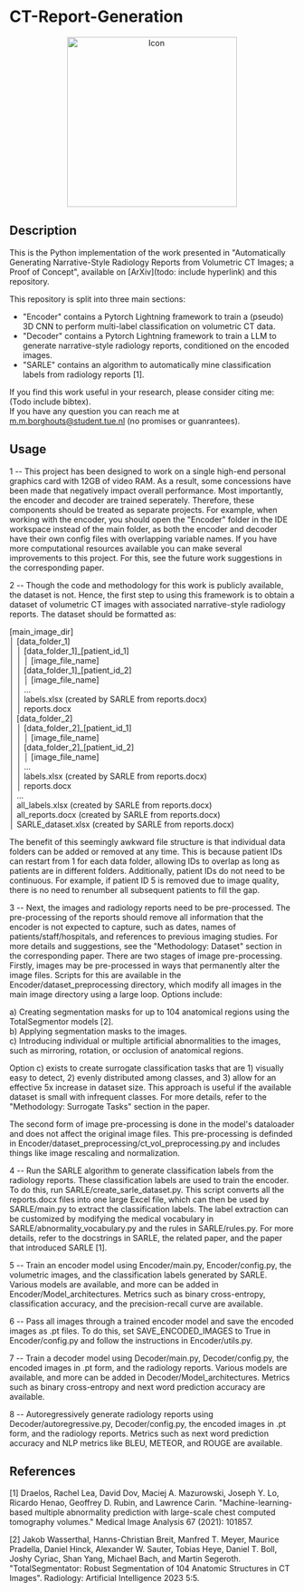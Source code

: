# CT-Report-Generation
<div align="center">
  <img src="icon.png" alt="Icon" width="300"/>
</div>


## Description
This is the Python implementation of the work presented in "Automatically Generating Narrative-Style Radiology Reports from Volumetric CT Images; a Proof of Concept", available on [ArXiv](todo: include hyperlink) and this repository.

This repository is split into three main sections: <br>
* "Encoder" contains a Pytorch Lightning framework to train a (pseudo) 3D CNN to perform multi-label classification on volumetric CT data.<br>
* "Decoder" contains a Pytorch Lightning framework to train a LLM to generate narrative-style radiology reports, conditioned on the encoded images.<br>
* "SARLE" contains an algorithm to automatically mine classification labels from radiology reports [1].<br>

If you find this work useful in your research, please consider citing me: (Todo include bibtex).<br>
If you have any question you can reach me at m.m.borghouts@student.tue.nl (no promises or guanrantees).<br>


## Usage
1 -- This project has been designed to work on a single high-end personal graphics card with 12GB of video RAM. 
As a result, some concessions have been made that negatively impact overall performance.
Most importantly, the encoder and decoder are trained seperately. Therefore, these components should be treated as separate projects.
For example, when working with the encoder, you should open the "Encoder" folder in the IDE workspace instead of the main folder, as both the encoder and decoder have their own config files with overlapping variable names.
If you have more computational resources available you can make several improvements to this project. For this, see the future work suggestions in the corresponding paper.      


2 -- Though the code and methodology for this work is publicly available, the dataset is not. 
Hence, the first step to using this framework is to obtain a dataset of volumetric CT images with associated narrative-style radiology reports.
The dataset should be formatted as:

[main_image_dir]<br>
│   [data_folder_1]<br>
│   │   [data_folder_1]\_[patient_id_1]<br>
│   │   │   [image_file_name]<br>
│   │   [data_folder_1]\_[patient_id_2]<br>
│   │   │   [image_file_name]<br>
│   │   ...<br>
│   │   labels.xlsx (created by SARLE from reports.docx)<br>
│   │   reports.docx<br>
│   [data_folder_2]<br>
│   │   [data_folder_2]\_[patient_id_1]<br>
│   │   │   [image_file_name]<br>
│   │   [data_folder_2]\_[patient_id_2]<br>
│   │   │   [image_file_name]<br>
│   │   ...<br>
│   │   labels.xlsx (created by SARLE from reports.docx)<br>
│   │   reports.docx<br>
│   ...<br>
│   all_labels.xlsx (created by SARLE from reports.docx)<br>
│   all_reports.docx (created by SARLE from reports.docx)<br>
│   SARLE_dataset.xlsx (created by SARLE from reports.docx)<br>

The benefit of this seemingly awkward file structure is that individual data folders can be added or removed at any time. 
This is because patient IDs can restart from 1 for each data folder, allowing IDs to overlap as long as patients are in different folders. 
Additionally, patient IDs do not need to be continuous. For example, if patient ID 5 is removed due to image quality, there is no need to renumber all subsequent patients to fill the gap.


3 -- Next, the images and radiology reports need to be pre-processed. The pre-processing of the reports should remove all information that the encoder is not expected to capture, such as dates, names of patients/staff/hospitals, and references to previous imaging studies.
For more details and suggestions, see the "Methodology: Dataset" section in the corresponding paper.
There are two stages of image pre-processing. Firstly, images may be pre-processed in ways that permanently alter the image files.
Scripts for this are available in the Encoder/dataset_preprocessing directory, which modify all images in the main image directory using a large loop. Options include:

a) Creating segmentation masks for up to 104 anatomical regions using the TotalSegmentor models [2].<br>
b) Applying segmentation masks to the images.<br>
c) Introducing individual or multiple artificial abnormalities to the images, such as mirroring, rotation, or occlusion of anatomical regions.<br>

Option c) exists to create surrogate classification tasks that are 1) visually easy to detect, 2) evenly distributed among classes, and 3) allow for an effective 5x increase in dataset size. 
This approach is useful if the available dataset is small with infrequent classes. For more details, refer to the "Methodology: Surrogate Tasks" section in the paper.

The second form of image pre-processing is done in the model's dataloader and does not affect the original image files. This pre-processing is definded in Encoder/dataset_preprocessing/ct_vol_preprocessing.py and includes things like image rescaling and normalization.

4 -- Run the SARLE algorithm to generate classification labels from the radiology reports. These classification labels are used to train the encoder. To do this, run SARLE/create_sarle_dataset.py. This script converts all the reports.docx files into one large Excel file, which can then be used by SARLE/main.py to extract the classification labels. The label extraction can be customized by modifying the medical vocabulary in SARLE/abnormality_vocabulary.py and the rules in SARLE/rules.py. For more details, refer to the docstrings in SARLE, the related paper, and the paper that introduced SARLE [1].

5 -- Train an encoder model using Encoder/main.py, Encoder/config.py, the volumetric images, and the classification labels generated by SARLE. Various models are available, and more can be added in Encoder/Model_architectures. Metrics such as binary cross-entropy, classification accuracy, and the precision-recall curve are available.

6 -- Pass all images through a trained encoder model and save the encoded images as .pt files. To do this, set SAVE_ENCODED_IMAGES to True in Encoder/config.py and follow the instructions in Encoder/utils.py.

7 -- Train a decoder model using Decoder/main.py, Decoder/config.py, the encoded images in .pt form, and the radiology reports. Various models are available, and more can be added in Decoder/Model_architectures. Metrics such as binary cross-entropy and next word prediction accuracy are available.

8 -- Autoregressively generate radiology reports using Decoder/autoregressive.py, Decoder/config.py, the encoded images in .pt form, and the radiology reports. Metrics such as next word prediction accuracy and NLP metrics like BLEU, METEOR, and ROUGE are available.

## References
[1] Draelos, Rachel Lea, David Dov, Maciej A. Mazurowski, Joseph Y. Lo, Ricardo Henao, Geoffrey D. Rubin, and Lawrence Carin. "Machine-learning-based multiple abnormality prediction with large-scale chest computed tomography volumes." Medical Image Analysis 67 (2021): 101857.<br>

[2] Jakob Wasserthal, Hanns-Christian Breit, Manfred T. Meyer, Maurice Pradella, Daniel Hinck, Alexander W. Sauter, Tobias Heye, Daniel T. Boll, Joshy Cyriac, Shan Yang, Michael Bach, and Martin Segeroth. "TotalSegmentator: Robust Segmentation of 104 Anatomic Structures in CT Images". Radiology: Artificial Intelligence 2023 5:5.<br>
